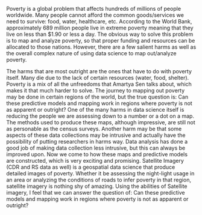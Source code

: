 

Poverty is a global problem that affects hundreds of millions of people worldwide. Many people cannot afford the common goods/services we need to survive: food, water, healthcare, etc. According to the World Bank, approximately 689 million people live in extreme poverty meaning that they live on less than $1.90 or less a day. The obvious way to solve this problem is to map and analyze poverty, so that proper funding and resources can be allocated to those nations. However, there are a few salient harms as well as the overall complex nature of using data science to map out/analyze poverty.

The harms that are most outright are the ones that have to do with poverty itself. Many die due to the lack of certain resources (water, food, shelter). Poverty is a mix of all the unfreedoms that Amartya Sen talks about, which makes it that much harder to solve. The journey to mapping out poverty may be done in certain regions of the world, but the true question is: Can these predictive models and mapping work in regions where poverty is not as apparent or outright? One of the many harms in data science itself is reducing the people we are assessing down to a number or a dot on a map. The methods used to produce these maps, although impressive, are still not as personable as the census surveys. Another harm may be that some aspects of these data collections may be intrusive and actually have the possibility of putting researchers in harms way. Data analysis has done a good job of making data collection less intrusive, but this can always be improved upon. Now we come to how these maps and predictive models are constructed, which is very exciting and promising. Satellite Imagery (CDR and RS data as well) is a geospatial data science that produce detailed images of poverty. Whether it be assessing the night-light usage in an area or analyzing the conditions of roads to infer poverty in that region, satellite imagery is nothing shy of amazing. Using the abilities of Satellite imagery, I feel that we can answer the question of: Can these predictive models and mapping work in regions where poverty is not as apparent or outright?
